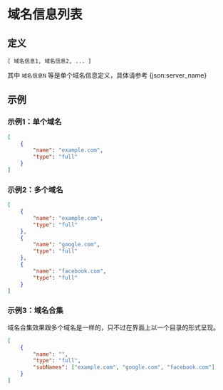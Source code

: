 # 域名信息列表

## 定义
~~~
[ 域名信息1, 域名信息2, ... ]
~~~
其中 `域名信息N` 等是单个域名信息定义，具体请参考 {json:server_name}

## 示例
### 示例1：单个域名
~~~json
[
	{
		"name": "example.com",
		"type": "full"
	}
]
~~~

### 示例2：多个域名
~~~json
[
	{
		"name": "example.com",
		"type": "full"
	},
	{
      	"name": "google.com",
      	"type": "full"
  	},
  	{
		"name": "facebook.com",
	  	"type": "full"
  	}
]
~~~

### 示例3：域名合集
域名合集效果跟多个域名是一样的，只不过在界面上以一个目录的形式呈现。
~~~json
[
  	{
		"name": "",
	  	"type": "full",
	  	"subNames": ["example.com", "google.com", "facebook.com"]
  	}
]
~~~

